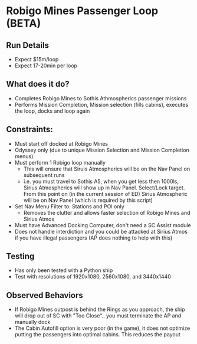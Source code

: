 
# Robigo Mines Passenger Loop (BETA)

## Run Details
- Expect $15m/loop
- Expect 17-20min per loop

## What does it do?
- Completes Robigo Mines to Sothis Athmospherics passenger missions
- Performs Mission Completion, Mission selection (fills cabins), executes the loop, docks and 
  loop again

## Constraints:
- Must start off docked at Robigo Mines
- Odyssey only (due to unique Mission Selection and Mission Completion menus)
- Must perform 1 Robigo loop manually
    - This will ensure that Siruis Atmospherics will be on the Nav Panel on subsequent runs
    - i.e. you must travel to Sothis A5, when you get less then 1000ls, Sirius Atmospherics will
      show up in Nav Panel.  Select/Lock target.  From this point on (in the current session of ED) 
      Sirius Atmospheric will be on Nav Panel (which is required by this script)
- Set Nav Menu Filter to: Stations and POI only
    - Removes the clutter and allows faster selection of Robigo Mines and Sirius Atmos
- Must have Advanced Docking Computer, don't need a SC Assist module
- Does not handle interdiction and you could be attacked at Sirius Atmos if you have
  illegal passengers (AP does nothing to help with this)

## Testing
- Has only been tested with a Python ship
- Test with resolutions of 1920x1080, 2560x1080, and 3440x1440

## Observed Behaviors
- If Robigo Mines outpost is behind the Rings as you approach, the ship will drop out of SC
  with "Too Close"..  you must terminate the AP and manually dock 
- The Cabin Autofill option is very poor (in the game), it does not optimize putting the passengers into 
  optimal cabins.  This reduces the payout
